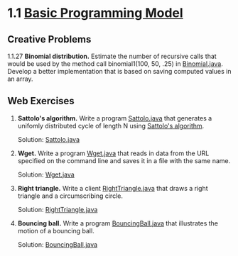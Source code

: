 # 1.1 [Basic Programming Model](https://algs4.cs.princeton.edu/11model/)

## Creative Problems

1.1.27 **Binomial distribution.** Estimate the number of recursive calls that would be used by the method call binomial1(100, 50, .25) in [Binomial.java](https://algs4.cs.princeton.edu/11model/Binomial.java.html). Develop a better implementation that is based on saving computed values in an array. 

## Web Exercises

1. **Sattolo's algorithm.** Write a program [Sattolo.java](https://algs4.cs.princeton.edu/11model/Sattolo.java.html) that generates a unifomly distributed cycle of length N using [Sattolo's algorithm](https://en.wikipedia.org/wiki/Fisher%E2%80%93Yates_shuffle#Sattolo.27s_algorithm). 

    Solution: [Sattolo.java](Sattolo.java)

2. **Wget.** Write a program [Wget.java](https://algs4.cs.princeton.edu/11model/Wget.java.html) that reads in data from the URL specified on the command line and saves it in a file with the same name. 

    Solution: [Wget.java](Wget.java)

3. **Right triangle.** Write a client [RightTriangle.java](https://algs4.cs.princeton.edu/11model/RightTriangle.java.html) that draws a right triangle and a circumscribing circle.

    Solution: [RightTriangle.java](RightTriangle.java)

4. **Bouncing ball.** Write a program [BouncingBall.java](https://algs4.cs.princeton.edu/11model/BouncingBall.java.html) that illustrates the motion of a bouncing ball. 

    Solution: [BouncingBall.java](BouncingBall.java)
